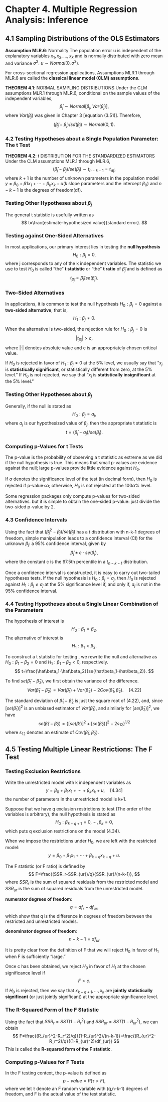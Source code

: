 # Chapter 4. Multiple Regression Analysis: Inference

## 4.1 Sampling Distributions of the OLS Estimators

**Assumption MLR.6**: Normality
The population error u is independent of the explanatory variables $x_1, x_2, …, x_k$ and is  normally distributed with zero mean and variance $\sigma^2$: $u\sim Normal(0,\sigma^2)$.

For cross-sectional regression applications, Assumptions MLR.1 through MLR.6 are called the **classical linear model (CLM) assumptions**.

**THEOREM 4.1**: NORMAL SAMPLING DISTRIBUTIONS
Under the CLM assumptions MLR.1 through MLR.6, conditional on the sample values of the independent variables,
$$
\hat\beta_j\sim Normal[\beta_j,Var(\hat\beta_j)],
$$
where $Var(\hat\beta_j)$ was given in Chapter 3 [equation (3.51)]. Therefore,
$$
(\hat\beta_j-\beta_j)/sd(\hat\beta_j)\sim Normal(0,1).
$$

### 4.2 Testing Hypotheses about a Single Population Parameter: The t Test

**THEOREM 4.2**: t DISTRIBUTION FOR THE STANDARDIZED ESTIMATORS
Under the CLM assumptions MLR.1 through MLR.6,
$$
(\hat\beta_j-\beta_j)/se(\hat\beta_j)\sim t_{n-k-1}=t_{df},
$$
where $k+1$ is the number of unknown parameters in the population model $y=\beta_0+\beta1 x_1+\cdots+\beta_k x_k+u$(k slope parameters and the intercept $\beta_0$) and $n-k-1$ is the degrees of freedom(df).

### Testing Other Hypotheses about $\beta_j$

The general t statistic is usefully written as
$$
t=\frac{estimate-hypothesized value}{standard error}.
$$

### Testing against One-Sided Alternatives

In most applications, our primary interest lies in testing the **null hypothesis**
$$
H_0:\beta_j=0,
$$
where j corresponds to any of the k independent variables.
The statistic we use to test $H_0$ is called “the” **t statistic** or “the” **t ratio** of $\hat\beta_j$ and is defined as
$$
t_{\hat\beta_j}=\hat\beta_j/se(\hat\beta_j).
$$

### Two-Sided Alternatives

In applications, it is common to test the null hypothesis $H_0:\beta_j=0$ against a **two-sided alternative**; that is,
$$
H_1:\beta_j\neq 0.
$$

When the alternative is two-sided, the rejection rule for $H_0:\beta_j=0$ is
$$
|t_{\hat\beta_j}|>c,
$$
where $|\cdot|$ denotes absolute value and c is an appropriately chosen critical value.

If $H_0$ is rejected in favor of $H_1:\beta_j\neq 0$ at the 5% level, we usually say that “$x_j$ is **statistically significant**, or statistically different from zero, at the 5% level.” If $H_0$ is not rejected, we say that “$x_j$ is **statistically insignificant** at the 5% level.”

### Testing Other Hypotheses about $\beta_j$

Generally, if the null is stated as
$$
H_0:\beta_j=a_j,
$$
where $a_j$ is our hypothesized value of $\beta_j$, then the appropriate t statistic is
$$
t=(\hat\beta_j-a_j)/se(\hat\beta_j).
$$

### Computing p-Values for t Tests

The p-value is the probability of observing a t statistic as extreme as we did if the null hypothesis is true. This means that small p-values are evidence against the null; large p-values provide little evidence against $H_0$.

If $\alpha$ denotes the significance level of the test (in decimal form), then $H_0$ is rejected if p-value<$\alpha$; otherwise, $H_0$ is not rejected at the 100$\alpha$% level.

Some regression packages only compute p-values for two-sided alternatives. but it is simple to obtain the one-sided p-value: just divide the two-sided p-value by 2.

### 4.3 Confidence Intervals

Using the fact that $(\hat\beta_j^2-\beta_j)/se(\hat\beta_j)$ has a t distribution with n-k-1 degrees of freedom, simple manipulation leads to a confidence interval (CI) for the unknown $\beta_j$: a 95% confidence interval, given by
$$
\hat\beta_j\pm c\cdot se(\hat\beta_j),
$$
where the constant c is the 97.5th percentile in a $t _{n-k-1}$  distribution.

Once a confidence interval is constructed, it is easy to carry out two-tailed hypotheses tests. If the null hypothesis is $H_0: \beta_j=a_j$, then $H_0$ is rejected against $H_1: \beta_j\neq a_j$ at the 5% significance level if, and only if, $a_j$ is not in the 95% confidence interval.

### 4.4 Testing Hypotheses about a Single Linear  Combination of the Parameters

The hypothesis of interest is 
$$
H_0:\beta_1=\beta_2.
$$
The alternative of interest is
$$
H_1:\beta_1<\beta_2.
$$

To construct a t statistic for testing , we rewrite the null and alternative as $H_0: \beta_1-\beta_2=0$ and $H_1: \beta_1-\beta_2<0$, respectively. 
$$
t=\frac{\hat\beta_1-\hat\beta_2}{se(\hat\beta_1-\hat\beta_2)}.
$$

To find $se(\hat\beta_1-\hat\beta_2)$, we first obtain the variance of the difference.
$$
Var(\hat\beta_1-\hat\beta_2)=Var(\hat\beta_1)+Var(\hat\beta_2)-2Cov(\hat\beta_1,\hat\beta_2).\quad [4.22]
$$

The standard deviation of  $\hat\beta_1-\hat\beta_2$ is just the square root of (4.22), and, since $[se(\hat\beta_1)]^2$ is an unbiased estimator of $Var(\hat\beta_1)$, and similarly for $[se(\hat\beta_2)]^2$, we have
$$
se(\hat\beta_1-\hat\beta_2)=\{[se(\hat\beta_1)]^2+[se(\hat\beta_2)]^2-2s_{12}\}^{1/2}
$$
where $s_{12}$ denotes an estimate of $Cov(\hat\beta_1,\hat\beta_2)$.

## 4.5 Testing Multiple Linear Restrictions: The F Test

### Testing Exclusion Restrictions

Write the unrestricted model with k independent variables as
$$
y=\beta_0+\beta_1 x_1+\cdots+\beta_k x_k+u,\quad [4.34]
$$
the number of parameters in the unrestricted model is k+1.

Suppose that we have q exclusion restrictions to test (The order of the variables is arbitrary), the null hypothesis is stated as
$$
H_0:\beta_{k-q+1}=0,\cdots,\beta_k=0,
$$
which puts q exclusion restrictions on the model (4.34). 

When we impose the restrictions under $H_0$, we are left with the restricted model:
$$
y=\beta_0+\beta_1 x_1+\cdots+\beta_{k-q}x_{k-q}+u.
$$

The F statistic (or F ratio) is defined by
$$
F=\frac{(SSR_r-SSR_{ur})/q}{SSR_{ur}/(n-k-1)},
$$
where $SSR_r$ is the sum of squared residuals from the restricted model and $SSR_{ur}$ is the sum of squared residuals from the unrestricted model.

**numerator degrees of freedom**:
$$
q=df_r-df_{ur},
$$
which show that q is the difference in degrees of freedom between the restricted and unrestricted models.

**denominator degrees of freedom**:
$$
n-k-1=df_{ur}
$$

It is pretty clear from the definition of F that we will reject $H_0$ in favor of $H_1$ when F is sufficiently “large.”

Once c has been obtained, we reject $H_0$ in favor of $H_1$ at the chosen significance level if
$$
F>c.
$$

If $H_0$ is rejected, then we say that $x_{k-q+1}, …, x_k$ are **jointly statistically significant** (or just jointly significant) at the appropriate significance level.

### The R-Squared Form of the F Statistic

Using the fact that $SSR_r=SST(1-R_r^2)$ and $SSR_{ur}=SST(1-R_{ur}^2)$, we can obtain
$$
F=\frac{(R_{ur}^2-R_r^2)/q}{(1-R_{ur}^2)/(n-k-1)}=\frac{(R_{ur}^2-R_r^2)/q}{(1-R_{ur}^2)/df_{ur}}
$$
This is called the **R-squared form of the F statistic**.

### Computing p-Values for F Tests

In the F testing context, the p-value is defined as
$$
p-value=P(\tau>F),
$$
where we let $\tau$ denote an F random variable with (q,n-k-1) degrees of freedom, and F is the actual value of the test statistic.